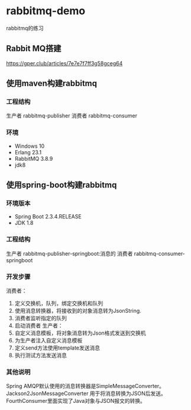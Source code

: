 # rabbitmq-demo
  rabbitmq的练习
## Rabbit MQ搭建
  https://gper.club/articles/7e7e7f7ff3g58gceg64
  
## 使用maven构建rabbitmq
### 工程结构 
生产者 rabbitmq-publisher
消费者 rabbitmq-consumer
### 环境
- Windows 10
- Erlang 23.1
- RabbitMQ 3.8.9
- jdk8

## 使用spring-boot构建rabbitmq
### 环境版本
- Spring Boot 2.3.4.RELEASE
- JDK 1.8
### 工程结构  
生产者 rabbitmq-publisher-springboot:消息的
消费者 rabbitmq-consumer-springboot
### 开发步骤
  消费者：
1. 定义交换机，队列，绑定交换机和队列
2. 使用消息转换器，将接收到的对象消息转为JsonString.
3. 消费者监听指定的队列
4. 启动消费者
  生产者：
1. 自定义消息模板，将对象消息转为Json格式发送到交换机
2. 为生产者注入自定义消息模板
3. 定义send方法使用template发送消息
4. 执行测试方法发送消息
### 其他说明
  Spring AMQP默认使用的消息转换器是SimpleMessageConverter。
  Jackson2JsonMessageConverter 用于将消息转换为JSON后发送。
  FourthConsumer里面实现了Java对象与JSON报文的转换。
